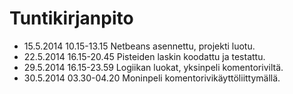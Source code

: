 # Tuntikirjanpito

* 15.5.2014 10.15-13.15 Netbeans asennettu, projekti luotu.
* 22.5.2014 16.15-20.45 Pisteiden laskin koodattu ja testattu.
* 29.5.2014 16.15-23.59 Logiikan luokat, yksinpeli komentoriviltä.
* 30.5.2014 03.30-04.20 Moninpeli komentorivikäyttöliittymällä.

